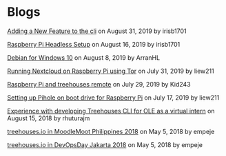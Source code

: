 # Blogs

[Adding a New Feature to the cli](20190831-newfeature.md) on August 31, 2019 by irisb1701

[Raspberry Pi Headless Setup](20190816-headless.md) on August 16, 2019 by irisb1701

[Debian for Windows 10](20190808-debianforwindows.md) on August 8, 2019 by ArranHL

[Running Nextcloud on Raspberry Pi using Tor](20190731-nextcloud-tor.md) on July 31, 2019 by liew211

[Raspberry Pi and treehouses remote](20190729-rpi%26treehousesremote.md) on July 29, 2019 by Kid243

[Setting up Pihole on boot drive for Raspberry Pi](20190717-pihole.md) on July 17, 2019 by liew211

[Experience with developing Treehouses CLI for OLE as a virtual intern](20180815-CLIVIexp.md) on August 15, 2018 by rhuturajm

[treehouses.io in MoodleMoot Philippines 2018](20180505-moodlemootph18.md) on May 5, 2018 by empeje

[treehouses.io in DevOpsDay Jakarta 2018](20180505-devopsdayjkt18.md) on May 5, 2018 by empeje
